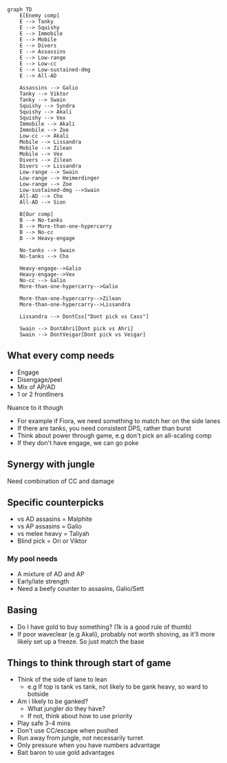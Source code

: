 ```mermaid


graph TD
    E[Enemy comp]
    E --> Tanky
    E --> Squishy
    E --> Immobile
    E --> Mobile
    E --> Divers
    E --> Assassins
    E --> Low-range
    E --> Low-cc
    E --> Low-sustained-dmg
    E --> All-AD

    Assassins --> Galio
    Tanky --> Viktor
    Tanky --> Swain
    Squishy --> Syndra
    Squishy --> Akali
    Squishy --> Vex
    Immobile --> Akali
    Immobile --> Zoe
    Low-cc --> Akali
    Mobile --> Lissandra
    Mobile --> Zilean
    Mobile --> Vex
    Divers --> Zilean
    Divers --> Lissandra
    Low-range --> Swain
    Low-range --> Heimerdinger
    Low-range --> Zoe
    Low-sustained-dmg -->Swain
    All-AD --> Cho
    All-AD --> Sion

    B[Our comp]
    B --> No-tanks
    B --> More-than-one-hypercarry
    B --> No-cc
    B --> Heavy-engage

    No-tanks --> Swain
    No-tanks --> Cho
 
    Heavy-engage-->Galio
    Heavy-engage-->Vex
    No-cc --> Galio
    More-than-one-hypercarry-->Galio
    
    More-than-one-hypercarry-->Zilean
    More-than-one-hypercarry-->Lissandra

    Lissandra --> DontCss["Dont pick vs Cass"]

    Swain --> DontAhri[Dont pick vs Ahri]
    Swain --> DontVeigar[Dont pick vs Veigar]
```

## What every comp needs

- Engage
- Disengage/peel
- Mix of AP/AD
- 1 or 2 frontliners

Nuance to it though

- For example if Fiora, we need something to match her on the side lanes
- If there are tanks, you need consistent DPS, rather than burst
- Think about power through game, e.g don't pick an all-scaling comp
- If they don't have engage, we can go poke

## Synergy with jungle

Need combination of CC and damage

## Specific counterpicks

- vs AD assasins = Malphite
- vs AP assasins = Galio
- vs melee heavy = Taliyah
- Blind pick = Ori or Viktor


### My pool needs

- A mixture of AD and AP
- Early/late strength
- Need a beefy counter to assasins, Galio/Sett

## Basing

- Do I have gold to buy something? (1k is a good rule of thumb)
- If poor waveclear (e.g Akali), probably not worth shoving, as it'll more likely set up a freeze. So just match the base

## Things to think through start of game

- Think of the side of lane to lean
   - e.g If top is tank vs tank, not likely to be gank heavy, so ward to botside
- Am i likely to be ganked?
   - What jungler do they have?
   - If not, think about how to use priority
- Play safe 3-4 mins
- Don’t use CC/escape when pushed
- Run away from jungle, not necessarily turret
- Only pressure when you have numbers advantage
- Bait baron to use gold advantages


